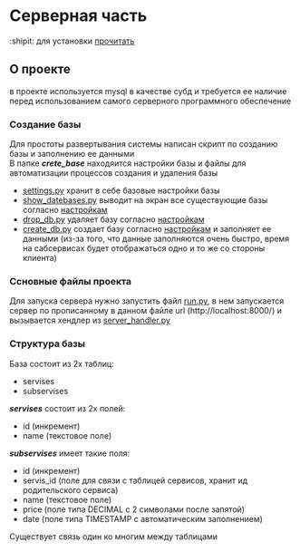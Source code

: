 # Серверная часть
:shipit: для установки [прочитать](./install.md)

## О проекте
в проекте используется mysql в качестве субд и требуется ее наличие перед использованием самого серверного программного обеспечение
<br>

### Создание базы
Для простоты развертывания системы написан скрипт по созданию базы и заполнению ее данными
<br>
В папке ***crete_base*** находяится настройки базы и файлы для автоматизации процессов создания и удаления базы
- [settings.py](./create_base/settings.py) хранит в себе базовые настройки базы 
- [show_datebases.py](./create_base/show_datebases.py) выводит на экран все существующие базы согласно [настройкам](./create_base/settings.py)
- [drop_db.py](./create_base/drop_db.py) удаляет базу согласно [настройкам](./create_base/settings.py)
- [create_db.py](./create_base/create_db.py) создает базу согласно [настройкам](./create_base/settings.py) и заполняет ее данными (из-за того, что данные заполняются очень быстро, время на сабсервисах будет отображаться одно и то же со стороны клиента)
### Ссновные файлы проекта
Для запуска сервера нужно запустить файл [run.py](./run.py), в нем запускается сервер по прописанному в данном файле url (http://localhost:8000/) и вызывается хендлер из [server_handler.py](./server_handler.py)
### Структура базы
База состоит из 2х таблиц:
- servises
- subservises

***servises*** состоит из 2х полей:
- id (инкремент)
- name (текстовое поле)

***subservises*** имеет такие поля:
- id (инкремент)
- servis_id (поле для связи с таблицей сервисов, хранит ид родительского сервиса)
- name (текстовое поле)
- price (поле типа DECIMAL с 2 символами после запятой)
- date (поле типа TIMESTAMP с автоматическим заполнением)

Существует связь один ко многим между таблицами 